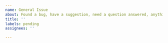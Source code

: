 ```yaml
---
name: General Issue
about: Found a bug, have a suggestion, need a question answered, anything else?
title: ''
labels: pending
assignees: ''

---
```



